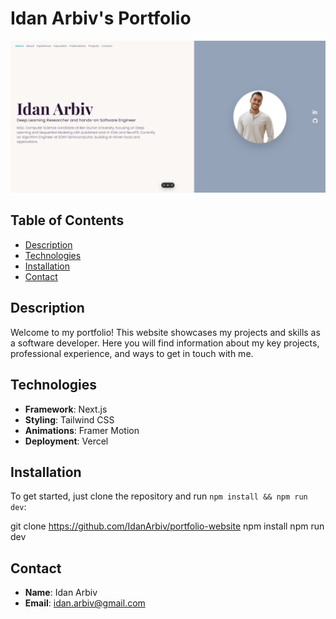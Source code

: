 # Idan Arbiv's Portfolio

![Portfolio Banner](app/banner.png)

## Table of Contents

- [Description](#description)
- [Technologies](#technologies)
- [Installation](#installation)
- [Contact](#contact)

## Description

Welcome to my portfolio! This website showcases my projects and skills as a software developer. Here you will find information about my key projects, professional experience, and ways to get in touch with me.

## Technologies

- **Framework**: Next.js
- **Styling**: Tailwind CSS
- **Animations**: Framer Motion
- **Deployment**: Vercel

## Installation

To get started, just clone the repository and run `npm install && npm run dev`:

git clone https://github.com/IdanArbiv/portfolio-website
npm install
npm run dev

## Contact

- **Name**: Idan Arbiv
- **Email**: idan.arbiv@gmail.com
